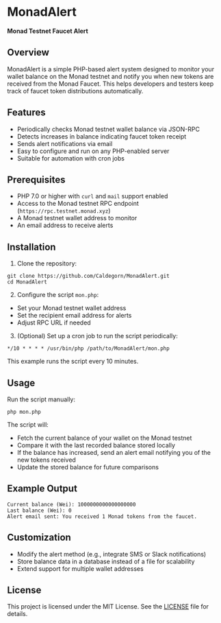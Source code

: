 
# MonadAlert

**Monad Testnet Faucet Alert**

## Overview

MonadAlert is a simple PHP-based alert system designed to monitor your wallet balance on the Monad testnet and notify you when new tokens are received from the Monad Faucet. This helps developers and testers keep track of faucet token distributions automatically.

## Features

- Periodically checks Monad testnet wallet balance via JSON-RPC
- Detects increases in balance indicating faucet token receipt
- Sends alert notifications via email
- Easy to configure and run on any PHP-enabled server
- Suitable for automation with cron jobs

## Prerequisites

- PHP 7.0 or higher with `curl` and `mail` support enabled
- Access to the Monad testnet RPC endpoint (`https://rpc.testnet.monad.xyz`)
- A Monad testnet wallet address to monitor
- An email address to receive alerts

## Installation

1. Clone the repository:

```
git clone https://github.com/Caldegorn/MonadAlert.git
cd MonadAlert
```

2. Configure the script `mon.php`:

- Set your Monad testnet wallet address
- Set the recipient email address for alerts
- Adjust RPC URL if needed

3. (Optional) Set up a cron job to run the script periodically:

```
*/10 * * * * /usr/bin/php /path/to/MonadAlert/mon.php
```

This example runs the script every 10 minutes.

## Usage

Run the script manually:

```
php mon.php
```

The script will:

- Fetch the current balance of your wallet on the Monad testnet
- Compare it with the last recorded balance stored locally
- If the balance has increased, send an alert email notifying you of the new tokens received
- Update the stored balance for future comparisons

## Example Output

```
Current balance (Wei): 1000000000000000000
Last balance (Wei): 0
Alert email sent: You received 1 Monad tokens from the faucet.
```

## Customization

- Modify the alert method (e.g., integrate SMS or Slack notifications)
- Store balance data in a database instead of a file for scalability
- Extend support for multiple wallet addresses

## License

This project is licensed under the MIT License. See the [LICENSE](LICENSE) file for details.

